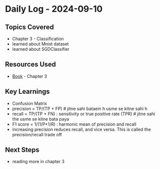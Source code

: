 # Daily Log - 2024-09-10

## Topics Covered

- Chapter 3 - Classification
- learned about Mnist dataset
- learned about SGDClassifier

## Resources Used

- [Book](../../Resources/Hand-on-ML.pdf) - Chapter 3

## Key Learnings

- Confusion Matrix
- precision = TP/(TP + FP) # jitne sahi bataein h usme se kitne sahi h
- recall = TP/(TP + FN) : sensitivity or true positive rate (TPR) # jitne sahi the usme se kitne bata paya
- F1 score = 1/(1/P+1/R) : harmonic mean of precision and recall
- increasing precision reduces recall, and vice versa. This is called the precision/recall trade off

## Next Steps

- reading more in chapter 3
